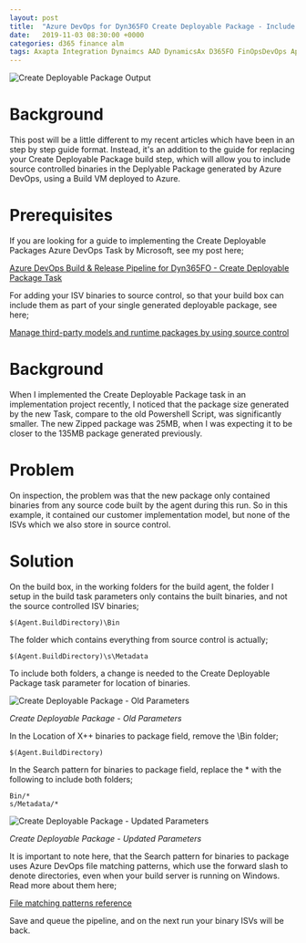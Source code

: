 ```yaml
---
layout: post
title:  "Azure DevOps for Dyn365FO Create Deployable Package - Include Source Controlled ISV Binaries"
date:   2019-11-03 08:30:00 +0000
categories: d365 finance alm
tags: Axapta Integration Dynaimcs AAD DynamicsAx D365FO FinOpsDevOps App registration MSDyn365FO AXCommunityBlog EntraID D365 Dynamics365 MSDAX X++ DAX MSDyn365 Entra Dyn365 Dyn365FO ALM Azure DvOps
---
```


![Create Deployable Package Output](/assets/images/2019-11-03/CreateDeployablePackageOutput.jpg)

# Background
This post will be a little different to my recent articles which have been in an step by step guide format. Instead, it's an addition to the guide for replacing your Create Deployable Package build step, which will allow you to include source controlled binaries in the Deplyable Package generated by Azure DevOps, using a Build VM deployed to Azure.

# Prerequisites
If you are looking for a guide to implementing the Create Deployable Packages Azure DevOps Task by Microsoft, see my post here;

[Azure DevOps Build & Release Pipeline for Dyn365FO - Create Deployable Package Task]()

For adding your ISV binaries to source control, so that your build box can include them as part of your single generated deployable package, see here;

[Manage third-party models and runtime packages by using source control]()

# Background

When I implemented the Create Deployable Package task in an implementation project recently, I noticed that the package size generated by the new Task, compare to the old Powershell Script, was significantly smaller. The new Zipped package was 25MB, when I was expecting it to be closer to the 135MB package generated previously.

# Problem

On inspection, the problem was that the new package only contained binaries from any source code built by the agent during this run. So in this example, it contained our customer implementation model, but none of the ISVs which we also store in source control. 

# Solution

On the build box, in the working folders for the build agent, the folder I setup in the build task parameters only contains the built binaries, and not the source controlled ISV binaries;

```
$(Agent.BuildDirectory)\Bin
```

The folder which contains everything from source control is actually;

```
$(Agent.BuildDirectory)\s\Metadata
```

To include both folders, a change is needed to the Create Deployable Package task parameter for location of binaries.

![Create Deployable Package - Old Parameters](/assets/images/2019-11-03/CreateDeployablePackageProperties.PNG)

*Create Deployable Package - Old Parameters*

In the Location of X++ binaries to package field, remove the \Bin folder;

```
$(Agent.BuildDirectory)
```

In the Search pattern for binaries to package field, replace the * with the following to include both folders;

```
Bin/*
s/Metadata/*
```

![Create Deployable Package - Updated Parameters](/assets/images/2019-11-03/CreateDeployablePackagePatternforISVsLG.PNG)

*Create Deployable Package - Updated Parameters*

It is important to note here, that the Search pattern for binaries to package uses Azure DevOps file matching patterns, which use the forward slash to denote directories, even when your build server is running on Windows. Read more about them here;

[File matching patterns reference](https://docs.microsoft.com/en-us/azure/devops/pipelines/tasks/file-matching-patterns?view=azure-devops)

Save and queue the pipeline, and on the next run your binary ISVs will be back.



